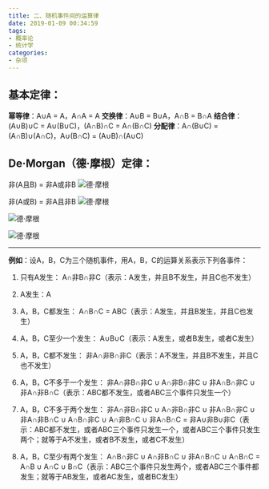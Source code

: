 ```yaml
---
title: 二、随机事件间的运算律
date: 2019-01-09 00:34:59
tags:
- 概率论
- 统计学
categories:
- 杂项
---
```


## 基本定律：
**幂等律**：A∪A = A，A∩A = A
**交换律**：A∪B = B∪A，A∩B = B∩A
**结合律**：(A∪B)∪C = A∪(B∪C)，(A∩B)∩C = A∩(B∩C)
**分配律**：A∩(B∪C) = (A∩B)∪(A∩C)，A∪(B∩C) = (A∪B)∩(A∪C)

## De·Morgan（德·摩根）定律：

非(A且B) = 非A或非B
![德·摩根](/images/杂项/二、随机事件间的运算律/1.png "德·摩根")

非(A或B) = 非A且非B
![德·摩根](/images/杂项/二、随机事件间的运算律/2.png "德·摩根")

![德·摩根](/images/杂项/二、随机事件间的运算律/3.png "德·摩根")

![德·摩根](/images/杂项/二、随机事件间的运算律/4.png "德·摩根")

<!--more-->
<hr>

**例如**：设A，B，C为三个随机事件，用A，B，C的运算关系表示下列各事件：

1. 只有A发生：
A∩非B∩非C（表示：A发生，并且B不发生，并且C也不发生）

2. A发生：A

3. A，B，C都发生：
A∩B∩C = ABC（表示：A发生，并且B发生，并且C也发生）

4. A，B，C至少一个发生：
A∪B∪C（表示：A发生，或者B发生，或者C发生）

5. A，B，C都不发生：
非A∩非B∩非C（表示：A不发生，并且B不发生，并且C也不发生）

6. A，B，C不多于一个发生：
非A∩非B∩非C ∪ A∩非B∩非C ∪ 非A∩B∩非C ∪ 非A∩非B∩C（表示：ABC都不发生，或者ABC三个事件只发生一个）

7. A，B，C不多于两个发生：
非A∩非B∩非C ∪ A∩非B∩非C ∪ 非A∩B∩非C ∪ 非A∩非B∩C ∪ A∩B∩非C ∪ A∩非B∩C ∪ 非A∩B∩C = 非A∪非B∪非C（表示：ABC都不发生，或者ABC三个事件只发生一个，或者ABC三个事件只发生两个；就等于A不发生，或者B不发生，或者C不发生）

8. A，B，C至少有两个发生：
A∩B∩非C ∪ A∩非B∩C ∪ 非A∩B∩C ∪ A∩B∩C = A∩B ∪ A∩C ∪ B∩C（表示：ABC三个事件只发生两个，或者ABC三个事件都发生；就等于AB发生，或者AC发生，或者BC发生）
